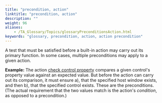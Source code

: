 ```yaml
--- 
title: "precondition, action"
linktitle: "precondition, action"
description: ""
weight: 96
aliases: 
    - /TA_Glossary/Topics/glossaryPreconditionsAction.html
keywords: "glossary, precondition, action, action precondition"
---
```


A test that must be satisfied before a built-in action may carry out its primary function. In some cases, multiple preconditions may apply to a given action.

**Example:** The action [check control property](/TA_Automation/Topics/bia_check_control_property.html) compares a given control's property value against an expected value. But before the action can carry out its comparison, it must ensure a\), that the specified host window exists, and then b\), that the specified control exists. These are the preconditions. \(The actual requirement that the two values match is the action's *condition*, as opposed to a precondition.\)

